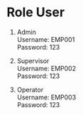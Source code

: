 # Role User
1. Admin <br>
    Username: EMP001 <br>
    Password: 123
   
3. Supervisor <br>
    Username: EMP002 <br>
    Password: 123
   
3. Operator <br>
    Username: EMP003 <br>
    Password: 123
